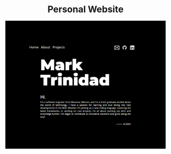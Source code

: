 <h1 align = "center">
    Personal Website
</h1>

<!-- <p align = "center">

</p> -->

<img width ="" alt="thumbnail" src="public/assets/website-thumbnail.png">
